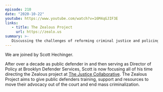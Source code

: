 ```yaml
---
episode: 210
date: "2020-10-22"
youtube: https://www.youtube.com/watch?v=16M4qGJIF3E
links:
   - title: The Zealous Project
     url: https://zealo.us
summary: >-
   Discussing the challenges of reforming criminal justice and policing
---
```

We are joined by Scott Hechinger.

After over a decade as public defender in and then serving as Director of
Policy at Brooklyn Defender Services, Scott is now focusing all of his time
directing the Zealous project at [The Justice Collaborative][tjc]. The Zealous
Project aims to give public defenders training, support and resources to move
their advocacy out of the court and end mass criminalization.

[tjc]: https://thejusticecollaborative.com/
